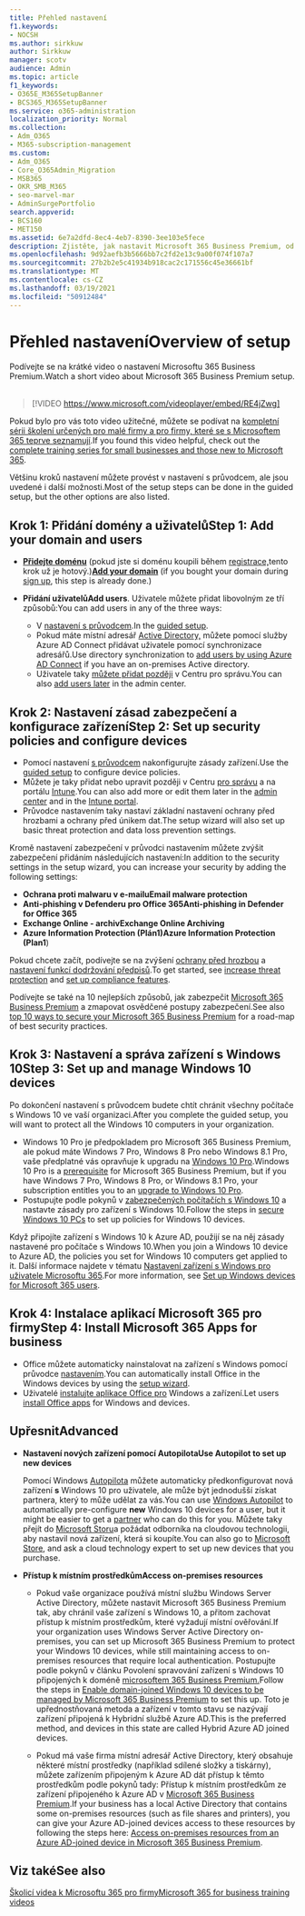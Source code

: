 ```yaml
---
title: Přehled nastavení
f1.keywords:
- NOCSH
ms.author: sirkkuw
author: Sirkkuw
manager: scotv
audience: Admin
ms.topic: article
f1_keywords:
- O365E_M365SetupBanner
- BCS365_M365SetupBanner
ms.service: o365-administration
localization_priority: Normal
ms.collection:
- Adm_O365
- M365-subscription-management
ms.custom:
- Adm_O365
- Core_O365Admin_Migration
- MSB365
- OKR_SMB_M365
- seo-marvel-mar
- AdminSurgePortfolio
search.appverid:
- BCS160
- MET150
ms.assetid: 6e7a2dfd-8ec4-4eb7-8390-3ee103e5fece
description: Zjistěte, jak nastavit Microsoft 365 Business Premium, od předplatného až po přidání domény a uživatelů, nastavení zásad zabezpečení a další možnosti.
ms.openlocfilehash: 9d92aefb3b5666bb7c2fd2e13c9a00f074f107a7
ms.sourcegitcommit: 27b2b2e5c41934b918cac2c171556c45e36661bf
ms.translationtype: MT
ms.contentlocale: cs-CZ
ms.lasthandoff: 03/19/2021
ms.locfileid: "50912484"
---
```

# <a name="overview-of-setup"></a><span data-ttu-id="cff71-103">Přehled nastavení</span><span class="sxs-lookup"><span data-stu-id="cff71-103">Overview of setup</span></span>

<span data-ttu-id="cff71-104">Podívejte se na krátké video o nastavení Microsoftu 365 Business Premium.</span><span class="sxs-lookup"><span data-stu-id="cff71-104">Watch a short video about Microsoft 365 Business Premium setup.</span></span><br><br>

> [!VIDEO https://www.microsoft.com/videoplayer/embed/RE4jZwg] 

<span data-ttu-id="cff71-105">Pokud bylo pro vás toto video užitečné, můžete se podívat na [kompletní sérii školení určených pro malé firmy a pro firmy, které se s Microsoftem 365 teprve seznamují](https://support.microsoft.com/office/6ab4bbcd-79cf-4000-a0bd-d42ce4d12816).</span><span class="sxs-lookup"><span data-stu-id="cff71-105">If you found this video helpful, check out the [complete training series for small businesses and those new to Microsoft 365](https://support.microsoft.com/office/6ab4bbcd-79cf-4000-a0bd-d42ce4d12816).</span></span>

<span data-ttu-id="cff71-106">Většinu kroků nastavení můžete provést v nastavení s průvodcem, ale jsou uvedené i další možnosti.</span><span class="sxs-lookup"><span data-stu-id="cff71-106">Most of the setup steps can be done in the guided setup, but the other options are also listed.</span></span>

## <a name="step-1-add-your-domain-and-users"></a><span data-ttu-id="cff71-107">Krok 1: Přidání domény a uživatelů</span><span class="sxs-lookup"><span data-stu-id="cff71-107">Step 1: Add your domain and users</span></span>

   - <span data-ttu-id="cff71-108">**[Přidejte doménu](set-up.md#add-your-domain-to-personalize-sign-in)** (pokud jste si doménu koupili během [registrace,](sign-up.md)tento krok už je hotový.)</span><span class="sxs-lookup"><span data-stu-id="cff71-108">**[Add your domain](set-up.md#add-your-domain-to-personalize-sign-in)** (if you bought your domain during [sign up](sign-up.md), this step is already done.)</span></span>

   - <span data-ttu-id="cff71-109">**Přidání uživatelů**</span><span class="sxs-lookup"><span data-stu-id="cff71-109">**Add users**.</span></span> <span data-ttu-id="cff71-110">Uživatele můžete přidat libovolným ze tří způsobů:</span><span class="sxs-lookup"><span data-stu-id="cff71-110">You can add users in any of the three ways:</span></span>
        - <span data-ttu-id="cff71-111">V [nastavení s průvodcem](set-up.md#add-users-in-the-wizard).</span><span class="sxs-lookup"><span data-stu-id="cff71-111">In the [guided setup](set-up.md#add-users-in-the-wizard).</span></span>
        - <span data-ttu-id="cff71-112">Pokud máte místní adresář [Active Directory,](../enterprise/set-up-directory-synchronization.md) můžete pomocí služby Azure AD Connect přidávat uživatele pomocí synchronizace adresářů.</span><span class="sxs-lookup"><span data-stu-id="cff71-112">Use directory synchronization to [add users by using Azure AD Connect](../enterprise/set-up-directory-synchronization.md) if you have an on-premises Active directory.</span></span>
        - <span data-ttu-id="cff71-113">Uživatele taky [můžete přidat později](../admin/add-users/add-users.md) v Centru pro správu.</span><span class="sxs-lookup"><span data-stu-id="cff71-113">You can also [add users later](../admin/add-users/add-users.md) in the admin center.</span></span>
## <a name="step-2-set-up-security-policies-and-configure-devices"></a><span data-ttu-id="cff71-114">Krok 2: Nastavení zásad zabezpečení a konfigurace zařízení</span><span class="sxs-lookup"><span data-stu-id="cff71-114">Step 2: Set up security policies and configure devices</span></span> 

  - <span data-ttu-id="cff71-115">Pomocí nastavení [s průvodcem](set-up.md#protect-your-organization) nakonfigurujte zásady zařízení.</span><span class="sxs-lookup"><span data-stu-id="cff71-115">Use the [guided setup](set-up.md#protect-your-organization) to configure device policies.</span></span> 
  - <span data-ttu-id="cff71-116">Můžete je taky přidat nebo upravit později v Centru [pro správu](view-policies-and-devices.md) a na portálu [Intune](/intune/tutorial-walkthrough-intune-portal).</span><span class="sxs-lookup"><span data-stu-id="cff71-116">You can also add more or edit them later in the [admin center](view-policies-and-devices.md) and in the [Intune portal](/intune/tutorial-walkthrough-intune-portal).</span></span>
  - <span data-ttu-id="cff71-117">Průvodce nastavením taky nastaví základní nastavení ochrany před hrozbami a ochrany před únikem dat.</span><span class="sxs-lookup"><span data-stu-id="cff71-117">The setup wizard will also set up basic threat protection and data loss prevention settings.</span></span>
  
  <span data-ttu-id="cff71-118">Kromě nastavení zabezpečení v průvodci nastavením můžete zvýšit zabezpečení přidáním následujících nastavení:</span><span class="sxs-lookup"><span data-stu-id="cff71-118">In addition to the security settings in the setup wizard, you can increase your security by adding the following settings:</span></span>

- <span data-ttu-id="cff71-119">**Ochrana proti malwaru v e-mailu**</span><span class="sxs-lookup"><span data-stu-id="cff71-119">**Email malware protection**</span></span>
- <span data-ttu-id="cff71-120">**Anti-phishing v Defenderu pro Office 365**</span><span class="sxs-lookup"><span data-stu-id="cff71-120">**Anti-phishing in Defender for Office 365**</span></span>
- <span data-ttu-id="cff71-121">**Exchange Online - archiv**</span><span class="sxs-lookup"><span data-stu-id="cff71-121">**Exchange Online Archiving**</span></span>
- <span data-ttu-id="cff71-122">**Azure Information Protection (Plán1)**</span><span class="sxs-lookup"><span data-stu-id="cff71-122">**Azure Information Protection (Plan1**)</span></span>

<span data-ttu-id="cff71-123">Pokud chcete začít, podívejte se na zvýšení [ochrany před hrozbou](increase-threat-protection.md) a [nastavení funkcí dodržování předpisů](set-up-compliance.md).</span><span class="sxs-lookup"><span data-stu-id="cff71-123">To get started, see [increase threat protection](increase-threat-protection.md) and [set up compliance features](set-up-compliance.md).</span></span>

<span data-ttu-id="cff71-124">Podívejte se také na 10 nejlepších způsobů, jak zabezpečit [Microsoft 365 Business Premium](/office365/admin/security-and-compliance/secure-your-business-data) a zmapovat osvědčené postupy zabezpečení.</span><span class="sxs-lookup"><span data-stu-id="cff71-124">See also [top 10 ways to secure your Microsoft 365 Business Premium](/office365/admin/security-and-compliance/secure-your-business-data) for a road-map of best security practices.</span></span>

## <a name="step-3-set-up-and-manage-windows-10-devices"></a><span data-ttu-id="cff71-125">Krok 3: Nastavení a správa zařízení s Windows 10</span><span class="sxs-lookup"><span data-stu-id="cff71-125">Step 3: Set up and manage Windows 10 devices</span></span>

<span data-ttu-id="cff71-126">Po dokončení nastavení s průvodcem budete chtít chránit všechny počítače s Windows 10 ve vaší organizaci.</span><span class="sxs-lookup"><span data-stu-id="cff71-126">After you complete the guided setup, you will want to protect all the Windows 10 computers in your organization.</span></span>
  
- <span data-ttu-id="cff71-127">Windows 10 Pro [](pre-requisites-for-data-protection.md) je předpokladem pro Microsoft 365 Business Premium, ale pokud máte Windows 7 Pro, Windows 8 Pro nebo Windows 8.1 Pro, vaše předplatné vás opravňuje k upgradu na [Windows 10 Pro](./upgrade-to-windows-pro-creators-update.md).</span><span class="sxs-lookup"><span data-stu-id="cff71-127">Windows 10 Pro is a [prerequisite](pre-requisites-for-data-protection.md) for Microsoft 365 Business Premium, but if you have Windows 7 Pro, Windows 8 Pro, or Windows 8.1 Pro, your subscription entitles you to an [upgrade to  Windows 10 Pro](./upgrade-to-windows-pro-creators-update.md).</span></span>
- <span data-ttu-id="cff71-128">Postupujte podle pokynů v [zabezpečených počítačích s Windows 10](secure-win-10-pcs.md) a nastavte zásady pro zařízení s Windows 10.</span><span class="sxs-lookup"><span data-stu-id="cff71-128">Follow the steps in [secure Windows 10 PCs](secure-win-10-pcs.md) to set up policies for Windows 10 devices.</span></span>

<span data-ttu-id="cff71-129">Když připojíte zařízení s Windows 10 k Azure AD, použijí se na něj zásady nastavené pro počítače s Windows 10.</span><span class="sxs-lookup"><span data-stu-id="cff71-129">When you join a Windows 10 device to Azure AD, the policies you set for Windows 10 computers get applied to it.</span></span> <span data-ttu-id="cff71-130">Další informace najdete v tématu [Nastavení zařízení s Windows pro uživatele Microsoftu 365](set-up-windows-devices.md).</span><span class="sxs-lookup"><span data-stu-id="cff71-130">For more information, see [Set up Windows devices for Microsoft 365 users](set-up-windows-devices.md).</span></span>

## <a name="step-4-install-microsoft-365-apps-for-business"></a><span data-ttu-id="cff71-131">Krok 4: Instalace aplikací Microsoft 365 pro firmy</span><span class="sxs-lookup"><span data-stu-id="cff71-131">Step 4: Install Microsoft 365 Apps for business</span></span>
- <span data-ttu-id="cff71-132">Office můžete automaticky nainstalovat na zařízení s Windows pomocí průvodce [nastavením](set-up.md#deploy-office-365-client-apps).</span><span class="sxs-lookup"><span data-stu-id="cff71-132">You can automatically install Office in the Windows devices by using the [setup wizard](set-up.md#deploy-office-365-client-apps).</span></span>
- <span data-ttu-id="cff71-133">Uživatelé [instalujte aplikace Office pro](/office365/admin/setup/install-applications) Windows a zařízení.</span><span class="sxs-lookup"><span data-stu-id="cff71-133">Let users [install Office apps](/office365/admin/setup/install-applications) for Windows and devices.</span></span>
     
## <a name="advanced"></a><span data-ttu-id="cff71-134">Upřesnit</span><span class="sxs-lookup"><span data-stu-id="cff71-134">Advanced</span></span>
- <span data-ttu-id="cff71-135">**Nastavení nových zařízení pomocí Autopilota**</span><span class="sxs-lookup"><span data-stu-id="cff71-135">**Use Autopilot to set up new devices**</span></span>
            
     <span data-ttu-id="cff71-136">Pomocí Windows [Autopilota](add-autopilot-devices-and-profile.md) můžete automaticky předkonfigurovat nová zařízení **s** Windows 10 [](https://www.microsoft.com/solution-providers/search) pro uživatele, ale může být jednodušší získat partnera, který to může udělat za vás.</span><span class="sxs-lookup"><span data-stu-id="cff71-136">You can use [Windows Autopilot](add-autopilot-devices-and-profile.md) to automatically pre-configure **new** Windows 10 devices for a user, but it might be easier to get a [partner](https://www.microsoft.com/solution-providers/search) who can do this for you.</span></span> <span data-ttu-id="cff71-137">Můžete taky přejít do [Microsoft Storu](https://go.microsoft.com/fwlink/?linkid=874598)a požádat odborníka na cloudovou technologii, aby nastavil nová zařízení, která si koupíte.</span><span class="sxs-lookup"><span data-stu-id="cff71-137">You can also go to [Microsoft Store](https://go.microsoft.com/fwlink/?linkid=874598), and ask a cloud technology expert to set up new devices that you purchase.</span></span>

- <span data-ttu-id="cff71-138">**Přístup k místním prostředkům**</span><span class="sxs-lookup"><span data-stu-id="cff71-138">**Access on-premises resources**</span></span>

     - <span data-ttu-id="cff71-139">Pokud vaše organizace používá místní službu Windows Server Active Directory, můžete nastavit Microsoft 365 Business Premium tak, aby chránil vaše zařízení s Windows 10, a přitom zachovat přístup k místním prostředkům, které vyžadují místní ověřování.</span><span class="sxs-lookup"><span data-stu-id="cff71-139">If your organization uses Windows Server Active Directory on-premises, you can set up Microsoft 365 Business Premium to protect your Windows 10 devices, while still maintaining access to on-premises resources that require local authentication.</span></span> <span data-ttu-id="cff71-140">Postupujte podle pokynů v článku Povolení spravování zařízení s Windows 10 připojených k doméně [microsoftem 365 Business Premium.](manage-windows-devices.md)</span><span class="sxs-lookup"><span data-stu-id="cff71-140">Follow the steps in [Enable domain-joined Windows 10 devices to be managed by Microsoft 365 Business Premium](manage-windows-devices.md) to set this up.</span></span> <span data-ttu-id="cff71-141">Toto je upřednostňovaná metoda a zařízení v tomto stavu se nazývají zařízení připojená k Hybridní službě Azure AD.</span><span class="sxs-lookup"><span data-stu-id="cff71-141">This is the preferred method, and devices in this state are called Hybrid Azure AD joined devices.</span></span>

    - <span data-ttu-id="cff71-142">Pokud má vaše firma místní adresář Active Directory, který obsahuje některé místní prostředky (například sdílené složky a tiskárny), můžete zařízením připojeným k Azure AD dát přístup k těmto prostředkům podle pokynů tady: Přístup k místním prostředkům ze zařízení připojeného k Azure AD v [Microsoft 365 Business Premium](access-resources.md).</span><span class="sxs-lookup"><span data-stu-id="cff71-142">If your business has a local Active Directory that contains some on-premises resources (such as file shares and printers), you can give your Azure AD-joined devices access to these resources by following the steps here: [Access on-premises resources from an Azure AD-joined device in Microsoft 365 Business Premium](access-resources.md).</span></span>

## <a name="see-also"></a><span data-ttu-id="cff71-143">Viz také</span><span class="sxs-lookup"><span data-stu-id="cff71-143">See also</span></span>

[<span data-ttu-id="cff71-144">Školicí videa k Microsoftu 365 pro firmy</span><span class="sxs-lookup"><span data-stu-id="cff71-144">Microsoft 365 for business training videos</span></span>](https://support.microsoft.com/office/6ab4bbcd-79cf-4000-a0bd-d42ce4d12816)